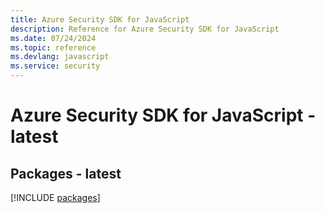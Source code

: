 ```yaml
---
title: Azure Security SDK for JavaScript
description: Reference for Azure Security SDK for JavaScript
ms.date: 07/24/2024
ms.topic: reference
ms.devlang: javascript
ms.service: security
---
```

# Azure Security SDK for JavaScript - latest
## Packages - latest
[!INCLUDE [packages](security-index.md)]